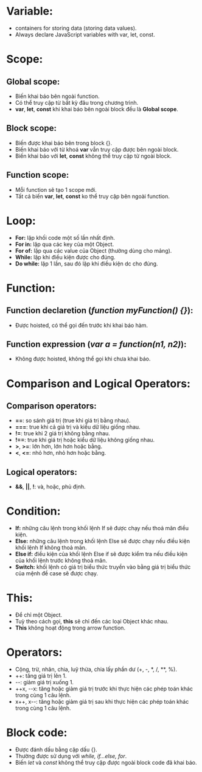 # **Variable:**
- containers for storing data (storing data values).
- Always declare JavaScript variables with var, let, const.

# **Scope:**
## Global scope:
- Biến khai báo bên ngoài function.
- Có thể truy cập từ bất kỳ đâu trong chương trình.
- **var**, **let**, **const** khi khai báo bên ngoài block đều là **Global scope**.
## Block scope:
- Biến được khai báo bên trong block {}.
- Biến khai báo với từ khoá **var** vẫn truy cập được bên ngoài block.
- Biến khai báo với **let**, **const** không thể truy cập từ ngoài block.
## Function scope:
- Mỗi function sẽ tạo 1 scope mới.
- Tất cả biến **var**, **let**, **const** ko thể truy cập bên ngoài function.

# **Loop:**
- **For:** lặp khối code một số lần nhất định.
- **For in:** lặp qua các key của một Object.
- **For of:** lặp qua các value của Object (thường dùng cho mảng).
- **While:** lặp khi điều kiện được cho đúng.
- **Do while:** lặp 1 lần, sau đó lặp khi điều kiện dc cho đúng.

# **Function:**
## Function declaretion (*function myFunction() {}*):
- Được hoisted, có thể gọi đến trước khi khai báo hàm.
## Function expression (*var a = function(n1, n2)*):
- Không được hoisted, không thể gọi khi chưa khai báo.

# **Comparison and Logical Operators:**
## Comparison operators:
- **==**: so sánh giá trị (true khi giá trị bằng nhau).
- **===**: true khi cả giá trị và kiểu dữ liệu giống nhau.
- **!=**: true khi 2 giá trị không bằng nhau.
- **!==**: true khi giá trị hoặc kiểu dữ liệu không giống nhau.
- **>**, **>=**: lớn hơn, lớn hơn hoặc bằng.
- **<**, **<=**: nhỏ hơn, nhỏ hơn hoặc bằng.
## Logical operators:
- **&&**, **||**, **!**: và, hoặc, phủ định.

# **Condition:**
- **If:** những câu lệnh trong khối lệnh If sẽ được chạy nếu thoả mãn điều kiện.
- **Else:** những câu lệnh trong khối lệnh Else sẽ được chạy nếu điều kiện khối lệnh If không thoả mãn.
- **Else if:** điều kiện của khối lệnh Else if sẽ được kiểm tra nếu điều kiện của khối lệnh trước không thoả mãn.
- **Switch:** khối lệnh có giá trị biểu thức truyền vào bằng giá trị biểu thức của mệnh đề case sẽ được chạy.

# **This:**
- Để chỉ một Object.
- Tuỳ theo cách gọi, **this** sẽ chỉ đến các loại Object khác nhau.
- **This** không hoạt động trong arrow function.

# **Operators:**
- Cộng, trừ, nhân, chia, luỹ thừa, chia lấy phần dư (+, -, *, /, **, %).
- ++: tăng giá trị lên 1.
- --: giảm giá trị xuống 1.
- ++x, --x: tăng hoặc giảm giá trị trước khi thực hiện các phép toán khác trong cùng 1 câu lệnh.
- x++, x--: tăng hoặc giảm giá trị sau khi thực hiện các phép toán khác trong cùng 1 câu lệnh.

#  **Block code:**
- Được đánh dấu bằng cặp dấu {}.
- Thường được sử dụng với *while, if...else, for*.
- Biến *let* và *const* không thể truy cập được ngoài block code đã khai báo.